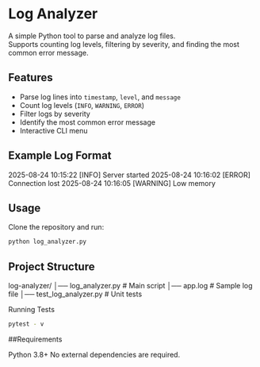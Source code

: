 # Log Analyzer

A simple Python tool to parse and analyze log files.  
Supports counting log levels, filtering by severity, and finding the most common error message.

## Features
- Parse log lines into `timestamp`, `level`, and `message`
- Count log levels (`INFO`, `WARNING`, `ERROR`)
- Filter logs by severity
- Identify the most common error message
- Interactive CLI menu

## Example Log Format
2025-08-24 10:15:22 [INFO] Server started
2025-08-24 10:16:02 [ERROR] Connection lost
2025-08-24 10:16:05 [WARNING] Low memory


## Usage
Clone the repository and run:

```bash
python log_analyzer.py
```

## Project Structure
log-analyzer/
│── log_analyzer.py    # Main script
│── app.log            # Sample log file
│── test_log_analyzer.py # Unit tests



Running Tests
```bash
pytest - v
```


##Requirements

Python 3.8+
No external dependencies are required.
